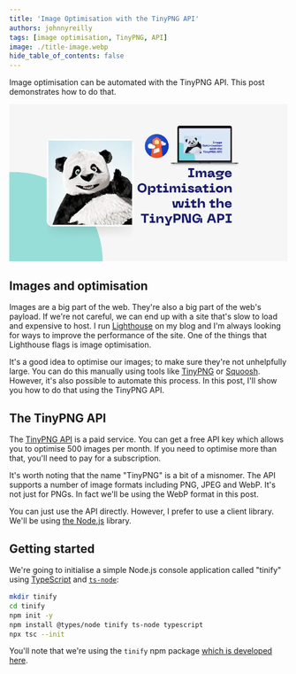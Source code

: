 ```yaml
---
title: 'Image Optimisation with the TinyPNG API'
authors: johnnyreilly
tags: [image optimisation, TinyPNG, API]
image: ./title-image.webp
hide_table_of_contents: false
---
```


Image optimisation can be automated with the TinyPNG API. This post demonstrates how to do that.

![title image reading "Image Optimisation with the TinyPNG API" with TinyPNG and Lighthouse logos](title-image.webp)

## Images and optimisation

Images are a big part of the web. They're also a big part of the web's payload. If we're not careful, we can end up with a site that's slow to load and expensive to host. I run [Lighthouse](https://developer.chrome.com/docs/lighthouse/overview/) on my blog and I'm always looking for ways to improve the performance of the site. One of the things that Lighthouse flags is image optimisation.

It's a good idea to optimise our images; to make sure they're not unhelpfully large. You can do this manually using tools like [TinyPNG](https://tinypng.com/) or [Squoosh](https://squoosh.app/). However, it's also possible to automate this process. In this post, I'll show you how to do that using the TinyPNG API.

## The TinyPNG API

The [TinyPNG API](https://tinypng.com/developers) is a paid service. You can get a free API key which allows you to optimise 500 images per month. If you need to optimise more than that, you'll need to pay for a subscription.

It's worth noting that the name "TinyPNG" is a bit of a misnomer. The API supports a number of image formats including PNG, JPEG and WebP. It's not just for PNGs. In fact we'll be using the WebP format in this post.

You can just use the API directly. However, I prefer to use a client library. We'll be using [the Node.js](https://tinypng.com/developers/reference/nodejs) library.

## Getting started

We're going to initialise a simple Node.js console application called "tinify" using [TypeScript](https://www.typescriptlang.org/) and [`ts-node`](https://typestrong.org/ts-node/):

```bash
mkdir tinify
cd tinify
npm init -y
npm install @types/node tinify ts-node typescript
npx tsc --init
```

You'll note that we're using the `tinify` npm package [which is developed here](https://github.com/tinify/tinify-nodejs).
